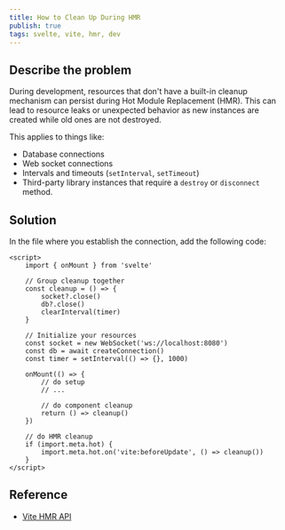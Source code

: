 ```yaml
---
title: How to Clean Up During HMR
publish: true
tags: svelte, vite, hmr, dev
---
```


## Describe the problem

During development, resources that don't have a built-in cleanup mechanism can persist during Hot Module Replacement (HMR). This can lead to resource leaks or unexpected behavior as new instances are created while old ones are not destroyed.

This applies to things like:

- Database connections
- Web socket connections
- Intervals and timeouts (`setInterval`, `setTimeout`)
- Third-party library instances that require a `destroy` or `disconnect` method.

## Solution

In the file where you establish the connection, add the following code:

```svelte
<script>
	import { onMount } from 'svelte'

	// Group cleanup together
	const cleanup = () => {
		socket?.close()
		db?.close()
		clearInterval(timer)
	}

	// Initialize your resources
	const socket = new WebSocket('ws://localhost:8080')
	const db = await createConnection()
	const timer = setInterval(() => {}, 1000)

	onMount(() => {
		// do setup
		// ...

		// do component cleanup
		return () => cleanup()
	})

	// do HMR cleanup
	if (import.meta.hot) {
		import.meta.hot.on('vite:beforeUpdate', () => cleanup())
	}
</script>
```

## Reference

- [Vite HMR API](https://vite.dev/guide/api-hmr.html)
